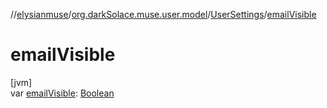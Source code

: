 //[elysianmuse](../../../index.md)/[org.darkSolace.muse.user.model](../index.md)/[UserSettings](index.md)/[emailVisible](email-visible.md)

# emailVisible

[jvm]\
var [emailVisible](email-visible.md): [Boolean](https://kotlinlang.org/api/latest/jvm/stdlib/kotlin/-boolean/index.html)
